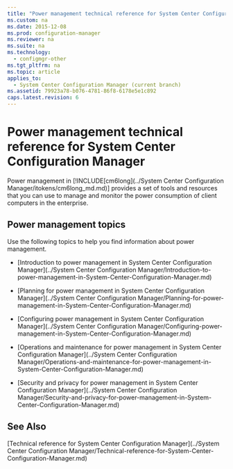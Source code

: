 ```yaml
---
title: "Power management technical reference for System Center Configuration Manager"
ms.custom: na
ms.date: 2015-12-08
ms.prod: configuration-manager
ms.reviewer: na
ms.suite: na
ms.technology: 
  - configmgr-other
ms.tgt_pltfrm: na
ms.topic: article
applies_to: 
  - System Center Configuration Manager (current branch)
ms.assetid: 79923a78-b076-4781-86f8-6178e5e1c892
caps.latest.revision: 6
---
```

# Power management technical reference for System Center Configuration Manager
Power management in [!INCLUDE[cm6long](../System Center Configuration Manager/itokens/cm6long_md.md)] provides a set of tools and resources that you can use to manage and monitor the power consumption of client computers in the enterprise.  
  
## Power management topics  
 Use the following topics to help you find information about power management.  
  
-   [Introduction to power management in System Center Configuration Manager](../System Center Configuration Manager/Introduction-to-power-management-in-System-Center-Configuration-Manager.md)  
  
-   [Planning for power management in System Center Configuration Manager](../System Center Configuration Manager/Planning-for-power-management-in-System-Center-Configuration-Manager.md)  
  
-   [Configuring power management in System Center Configuration Manager](../System Center Configuration Manager/Configuring-power-management-in-System-Center-Configuration-Manager.md)  
  
-   [Operations and maintenance for power management in System Center Configuration Manager](../System Center Configuration Manager/Operations-and-maintenance-for-power-management-in-System-Center-Configuration-Manager.md)  
  
-   [Security and privacy for power management in System Center Configuration Manager](../System Center Configuration Manager/Security-and-privacy-for-power-management-in-System-Center-Configuration-Manager.md)  
  
## See Also  
 [Technical reference for System Center Configuration Manager](../System Center Configuration Manager/Technical-reference-for-System-Center-Configuration-Manager.md)